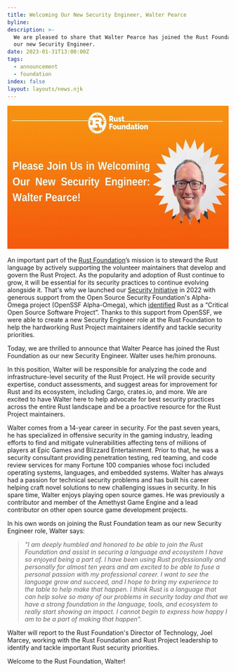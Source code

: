 ```yaml
---
title: Welcoming Our New Security Engineer, Walter Pearce
byline:
description: >-
  We are pleased to share that Walter Pearce has joined the Rust Foundation as
  our new Security Engineer. 
date: 2023-01-31T13:00:00Z
tags:
  - announcement
  - foundation
index: false
layout: layouts/news.njk
---
```

<img src="/img/news/2023-01-31-walter-pearce-security-engineer/walter-pearce-announcement.jpg" width="580" height="326" alt="Heading reads &quot;Please Join Us in Welcoming Our New Security Engineer:  Walter Pearce!&quot;. A headshot of Walter Pearce Appears to the right of the heading text inside of a circular, zig-zag frame." title="Walter Pearce Announcement" />

An important part of the&nbsp;<a target="_blank" href="https://foundation.rust-lang.org"><u>Rust Foundation</u></a>’s mission is to steward the Rust language by actively supporting the volunteer maintainers that develop and govern the Rust Project. As the popularity and adoption of Rust continue to grow, it will be essential for its security practices to continue evolving alongside it. That's why we launched our [Security Initiative](https://foundation.rust-lang.org/news/2022-09-13-rust-foundation-establishes-security-team/) in 2022 with generous support from the Open Source Security Foundation's Alpha-Omega project (OpenSSF Alpha-Omega), which&nbsp;<a target="_blank" href="https://github.com/ossf/wg-securing-critical-projects#how-were-critical-oss-projects-selected"><u>identified</u></a>&nbsp;Rust as a “Critical Open Source Software Project”. Thanks to this support from OpenSSF, we were able to create a new Security Engineer role at the Rust Foundation to help the hardworking Rust Project maintainers identify and tackle security priorities.&nbsp;

Today, we are thrilled to announce that Walter Pearce has joined the Rust Foundation as our new Security Engineer. Walter uses he/him pronouns.&nbsp;

In this position, Walter will be responsible for analyzing the code and infrastructure-level security of the Rust Project. He will provide security expertise, conduct assessments, and suggest areas for improvement for Rust and its ecosystem, including Cargo, crates.io, and more. We are excited to have Walter here to help advocate for best security practices across the entire Rust landscape and be a proactive resource for the Rust Project maintainers.

Walter comes from a 14-year career in security. For the past seven years, he has specialized in offensive security in the gaming industry, leading efforts to find and mitigate vulnerabilities affecting tens of millions of players at Epic Games and Blizzard Entertainment. Prior to that, he was a security consultant providing penetration testing, red teaming, and code review services for many Fortune 100 companies whose foci included operating systems, languages, and embedded systems. Walter has always had a passion for technical security problems and has built his career helping craft novel solutions to new challenging issues in security. In his spare time, Walter enjoys playing open source games. He was previously a contributor and member of the Amethyst Game Engine and a lead contributor on other open source game development projects.

In his own words on joining the Rust Foundation team as our new Security Engineer role, Walter says:

> *"I am deeply humbled and honored to be able to join the Rust Foundation and assist in securing a language and ecosystem I have so enjoyed being a part of. I have been using Rust professionally and personally for almost ten years and am excited to be able to fuse a personal passion with my professional career. I want to see the language grow and succeed, and I hope to bring my experience to the table to help make that happen. I think Rust is a language that can help solve so many of our problems in security today and that we have a strong foundation in the language, tools, and ecosystem to really start showing an impact. I cannot begin to express how happy I am to be a part of making that happen".*

Walter will report to the Rust Foundation's Director of Technology, Joel Marcey, working with the Rust Foundation and Rust Project leadership to identify and tackle important Rust security priorities.

Welcome to the Rust Foundation, Walter!